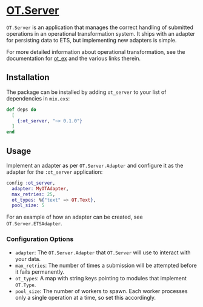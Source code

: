 # [OT.Server](https://hexdocs.pm/ot_server)

`OT.Server` is an application that manages the correct handling of submitted
operations in an operational transformation system. It ships with an adapter
for persisting data to ETS, but implementing new adapters is simple.

For more detailed information about operational transformation, see the
documentation for [ot_ex](https://github.com/jclem/ot_ex) and the various links
therein.

## Installation

The package can be installed by adding `ot_server` to your list of dependencies
in `mix.exs`:

```elixir
def deps do
  [
    {:ot_server, "~> 0.1.0"}
  ]
end
```

## Usage

Implement an adapter as per `OT.Server.Adapter` and configure it as the adapter
for the `:ot_server` application:

```elixir
config :ot_server,
  adapter: MyOTAdapter,
  max_retries: 25,
  ot_types: %{"text" => OT.Text},
  pool_size: 5
```

For an example of how an adapter can be created, see `OT.Server.ETSAdapter`.

### Configuration Options

- `adapter`: The `OT.Server.Adapter` that `OT.Server` will use to interact with
  your data.
- `max_retries`: The number of times a submission will be attempted before it
  fails permanently.
- `ot_types`: A map with string keys pointing to modules that implement
  `OT.Type`.
- `pool_size`: The number of workers to spawn. Each worker processes only a
  single operation at a time, so set this accordingly.
